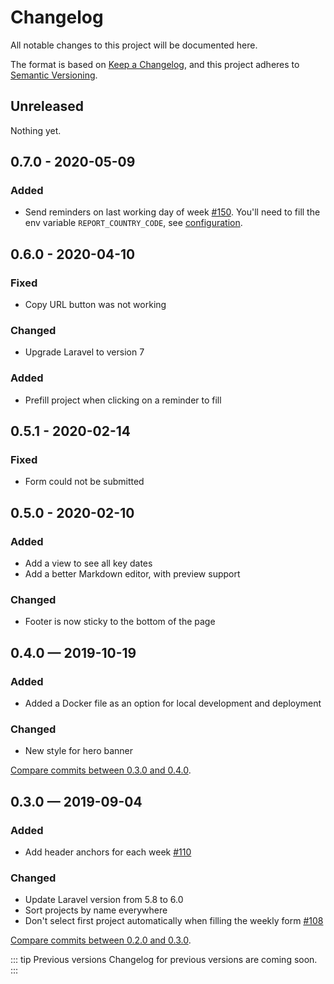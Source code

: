 # Changelog
All notable changes to this project will be documented here.

The format is based on [Keep a Changelog](https://keepachangelog.com/en/1.0.0/), and this project adheres to [Semantic Versioning](https://semver.org/spec/v2.0.0.html).

## Unreleased
Nothing yet.

## 0.7.0 - 2020-05-09
### Added
- Send reminders on last working day of week [#150](https://github.com/entrepreneur-interet-general/bulletins/pull/150). You'll need to fill the env variable `REPORT_COUNTRY_CODE`, see [configuration](configuration.md).

## 0.6.0 - 2020-04-10
### Fixed
- Copy URL button was not working

### Changed
- Upgrade Laravel to version 7

### Added
- Prefill project when clicking on a reminder to fill

## 0.5.1 - 2020-02-14
### Fixed
- Form could not be submitted

## 0.5.0 - 2020-02-10
### Added
- Add a view to see all key dates
- Add a better Markdown editor, with preview support

### Changed
- Footer is now sticky to the bottom of the page

## 0.4.0 — 2019-10-19
### Added
- Added a Docker file as an option for local development and deployment

### Changed
- New style for hero banner

[Compare commits between 0.3.0 and 0.4.0](https://github.com/entrepreneur-interet-general/bulletins/compare/0.3.0..0.4.0).

## 0.3.0 — 2019-09-04
### Added
- Add header anchors for each week [#110](https://github.com/entrepreneur-interet-general/bulletins/pull/110)

### Changed
- Update Laravel version from 5.8 to 6.0
- Sort projects by name everywhere
- Don't select first project automatically when filling the weekly form [#108](https://github.com/entrepreneur-interet-general/bulletins/pull/108)

[Compare commits between 0.2.0 and 0.3.0](https://github.com/entrepreneur-interet-general/bulletins/compare/0.2.0...0.3.0).

::: tip Previous versions
Changelog for previous versions are coming soon.
:::
